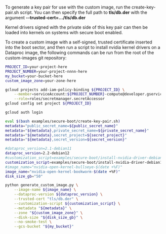 To generate a key pair for use with the custom image, run the
create-key-pair.sh script.  You can then specify the full path to
**tls/db.der** with the argument **--trusted-cert=.../tls/db.der**

Kernel drivers signed with the private side of this key pair can then
be loaded into kernels on systems with secure boot enabled.

To create a custom image with a self-signed, trusted certificate
inserted into the boot sector, and then run a script to install nvidia
kernel drivers on a Dataproc image, the following commands can be
run from the root of the custom-images git repository:

```bash
PROJECT_ID=your-project-here
PROJECT_NUMBER=your-project-nnnn-here
my_bucket=your-bucket-here
custom_image_zone=your-zone-here

gcloud projects add-iam-policy-binding ${PROJECT_ID} \
	--member=serviceAccount:${PROJECT_NUMBER}-compute@developer.gserviceaccount.com \
	--role=roles/secretmanager.secretAccessor
gcloud config set project ${PROJECT_ID}

gcloud auth login

eval $(bash examples/secure-boot/create-key-pair.sh)
metadata="public_secret_name=${public_secret_name}"
metadata="${metadata},private_secret_name=${private_secret_name}"
metadata="${metadata},secret_project=${secret_project}"
metadata="${metadata},secret_version=${secret_version}"

#dataproc_version=2.1-debian11
dataproc_version=2.2-debian12
#customization_script=examples/secure-boot/install-nvidia-driver-debian11.sh
customization_script=examples/secure-boot/install-nvidia-driver-debian12.sh
#image_name="nvidia-open-kernel-bullseye-$(date +%F)"
image_name="nvidia-open-kernel-bookworm-$(date +%F)"
disk_size_gb="50"

python generate_custom_image.py \
    --image-name ${image_name} \
    --dataproc-version ${dataproc_version} \
    --trusted-cert "tls/db.der" \
    --customization-script ${customization_script} \
    --metadata "${metadata}" \
    --zone "${custom_image_zone}" \
    --disk-size "${disk_size_gb}" \
    --no-smoke-test \
    --gcs-bucket "${my_bucket}"
```




